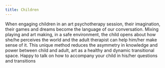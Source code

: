 ```yaml
---
title: Children
---
```

When engaging children in an art psychotherapy session, their imagination, their games and dreams become the language of our conversation.
Mixing playing and art making, in a safe environment, the child opens about how she/he perceives the world and the adult therapist can help him/her make sense of it.  This unique method reduces the asymmetry in knowledge and power between child and adult, art as a healthy and dynamic transitional space. 
Happy to talk on how to accompany your child in his/her questions and transitions